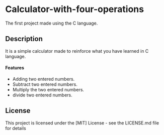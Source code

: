 # Calculator-with-four-operations

The first project made using the C language.

## Description

It is a simple calculator made to reinforce what you have learned in C language.

#### Features
- Adding two entered numbers.
- Subtract two entered numbers.
- Multiply the two entered numbers.
- divide two entered numbers.

## License
This project is licensed under the [MIT] License - see the LICENSE.md file for details